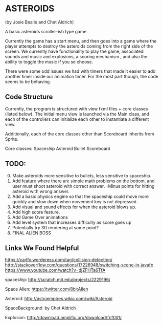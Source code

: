 ASTEROIDS
==========
(by Josie Bealle and Chet Aldrich)

A basic asteroids scroller-ish type  game.

Currently the game has a start menu, and then goes into a game where the player attempts to destroy the asteroids coming from the
right side of the screen. We currently have functionality to play the game, associated sounds and music and explosions, a
scoring mechanism , and also the ability to toggle the music if you so choose.

There were some odd issues we had with timers that made it easier to add another timer inside our animation timer.
For the most part though, the code seems to be behaving.

Code Structure
----------------
Currently, the program is structured with view fxml files + core classes
(listed below). The initial menu view is launched via the Main class,
and each of the controllers can initialize each other to instantiate a different view.

Additionally, each of the core classes other than Scoreboard inherits from Sprite.

Core classes:
Spaceship
Asteroid
Bullet
Scoreboard

TODO:
-----------------
0) Make asteroids more sensitive to bullets, less sensitive to spaceship.
1) Add feature where there are simple math problems on the bottom, and user must shoot asteroid with correct answer.
    -Minus points for hitting asteroid with wrong answer.
2) Add a basic physics engine so that the spaceship could move more quickly and slow down when movement key is not depressed.
3) Add visual and sound effects for when the asteroid blows up.
4) Add high score feature.
5) Add Game Over animations
6) Add level system that increases difficulty as score goes up
7) Potentially try 3D rendering at some point?
8) FINAL ALIEN BOSS



Links We Found Helpful
-----------------------
https://carlfx.wordpress.com/tag/collision-detection/
http://stackoverflow.com/questions/17226948/switching-scene-in-javafx
https://www.youtube.com/watch?v=djZFHTa6TfA


spaceship:
http://scratch.mit.edu/projects/2229196/

Space Alien:
https://twitter.com/8bitAlien

Asteroid:
http://astroempires.wikia.com/wiki/Asteroid

SpaceBackground:
by Chet Aldrich

Explosion:
http://download.amplific.org/download/fnf001/
